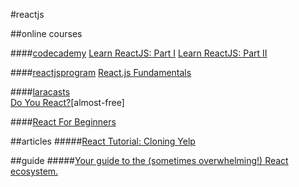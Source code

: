 #reactjs

##online courses

####[codecademy](www.codecademy.com)
[Learn ReactJS: Part I](https://www.codecademy.com/learn/react-101)
[Learn ReactJS: Part II](https://www.codecademy.com/learn/react-102)

####[reactjsprogram](http://reactjsprogram.com)
[React.js Fundamentals](http://courses.reactjsprogram.com/courses/reactjsfundamentals)

####[laracasts](https://laracasts.com/)  
[Do You React?](https://laracasts.com/series/do-you-react)[almost-free]


####[React For Beginners](https://reactforbeginners.com/)




##articles
#####[React Tutorial: Cloning Yelp](https://www.fullstackreact.com/articles/react-tutorial-cloning-yelp/)

##guide
#####[Your guide to the (sometimes overwhelming!) React ecosystem.](https://github.com/petehunt/react-howto)
